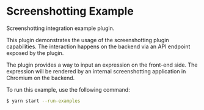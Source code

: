 # Screenshotting Example

Screenshotting integration example plugin.

This plugin demonstrates the usage of the screenshotting plugin capabilities. The interaction happens on the backend via an API endpoint exposed by the plugin.

The plugin provides a way to input an expression on the front-end side. The expression will be rendered by an internal screenshotting application in Chromium on the backend.

To run this example, use the following command:

```bash
$ yarn start --run-examples
```

